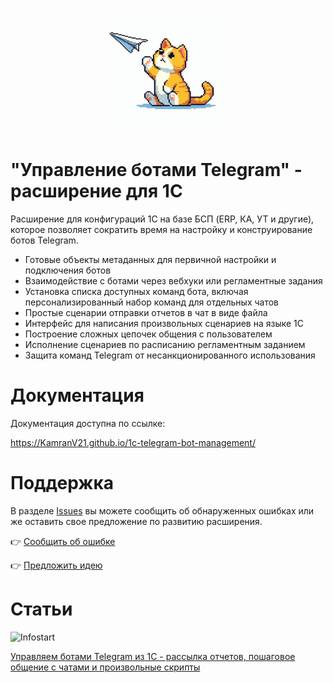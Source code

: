 <p align="center"><img src="readme-logo.png" width="200" alt="Управление ботами Telegram из 1С"></p>

# "Управление ботами Telegram" - расширение для 1С

Расширение для конфигураций 1С на базе БСП (ERP, КА, УТ и другие), которое позволяет сократить время на настройку и конструирование ботов Telegram.

- Готовые объекты метаданных для первичной настройки и подключения ботов
- Взаимодействие с ботами через вебхуки или регламентные задания
- Установка списка доступных команд бота, включая персонализированный набор команд для отдельных чатов
- Простые сценарии отправки отчетов в чат в виде файла
- Интерфейс для написания произвольных сценариев на языке 1С
- Построение сложных цепочек общения с пользователем
- Исполнение сценариев по расписанию регламентным заданием
- Защита команд Telegram от несанкционированного использования

# Документация

Документация доступна по ссылке:

https://KamranV21.github.io/1c-telegram-bot-management/

# Поддержка

В разделе [Issues](https://github.com/KamranV21/1c-telegram-bot-management/issues) вы можете сообщить об обнаруженных ошибках или же оставить свое предложение по развитию расширения.

👉 [Сообщить об ошибке](https://github.com/KamranV21/1c-telegram-bot-management/issues/new?template=отчет-об-ошибке.md)

👉 [Предложить идею](https://github.com/KamranV21/1c-telegram-bot-management/issues/new?template=предложение.md)

# Статьи

![Infostart](https://infostart.ru/bitrix/templates/sandbox_empty/assets/tpl/abo/img/logo.svg)

[Управляем ботами Telegram из 1С - рассылка отчетов, пошаговое общение с чатами и произвольные скрипты](https://infostart.ru/1c/articles/2340171/)

